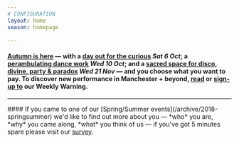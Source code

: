 ```yaml
---
# CONFIGURATION
layout: home
season: homepage

---
```

#### [Autumn is here](/current/2018-autumnwinter) — with a [day out for the curious](/current/2018-emergency) *Sat 6 Oct*; a [perambulating dance work](/current/2018-autumnwinter/instantdissidence) *Wed 10 Oct*; and a [sacred space for disco, divine, party & paradox](/current/2018-autumnwinter/makishi) *Wed 21 Nov* — and you choose what you want to pay. To discover new performance in Manchester + beyond, <a href="http://wordofwarning.posthaven.com" target="_blank">read</a> or <a href="http://eepurl.com/i_Odb" target="_blank">sign-up to</a> our Weekly Warning.          
<hr>               
#### If you came to one of our [Spring/Summer events](/archive/2018-springsummer) we'd like to find out more about you — *who* you are, *why* you came along, *what* you think of us — if you've got 5 minutes spare please visit our <a href="http://research.audiencesurveys.org/s.asp?k=152950990710" target="_blank">survey</a>.
